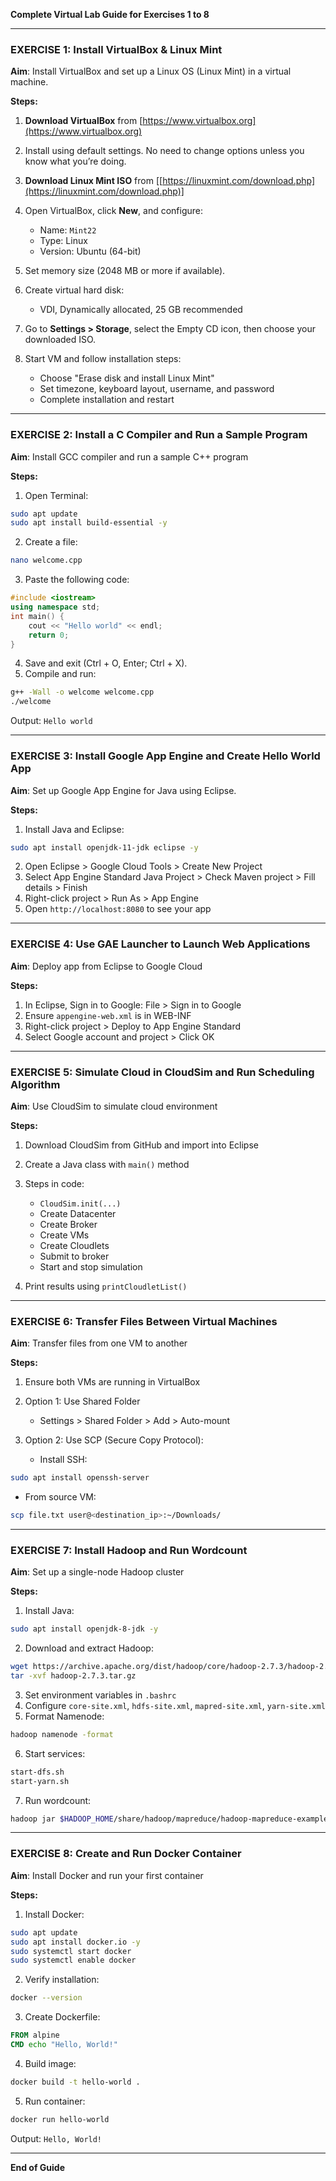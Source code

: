 **Complete Virtual Lab Guide for Exercises 1 to 8**

---

### **EXERCISE 1: Install VirtualBox & Linux Mint**

**Aim**: Install VirtualBox and set up a Linux OS (Linux Mint) in a virtual machine.

**Steps:**

1. **Download VirtualBox** from [https://www.virtualbox.org](https://www.virtualbox.org)
2. Install using default settings. No need to change options unless you know what you’re doing.
3. **Download Linux Mint ISO** from \[[https://linuxmint.com/download.php](https://linuxmint.com/download.php)]
4. Open VirtualBox, click **New**, and configure:

   * Name: `Mint22`
   * Type: Linux
   * Version: Ubuntu (64-bit)
5. Set memory size (2048 MB or more if available).
6. Create virtual hard disk:

   * VDI, Dynamically allocated, 25 GB recommended
7. Go to **Settings > Storage**, select the Empty CD icon, then choose your downloaded ISO.
8. Start VM and follow installation steps:

   * Choose "Erase disk and install Linux Mint"
   * Set timezone, keyboard layout, username, and password
   * Complete installation and restart

---

### **EXERCISE 2: Install a C Compiler and Run a Sample Program**

**Aim**: Install GCC compiler and run a sample C++ program

**Steps:**

1. Open Terminal:

```bash
sudo apt update
sudo apt install build-essential -y
```

2. Create a file:

```bash
nano welcome.cpp
```

3. Paste the following code:

```cpp
#include <iostream>
using namespace std;
int main() {
    cout << "Hello world" << endl;
    return 0;
}
```

4. Save and exit (Ctrl + O, Enter; Ctrl + X).
5. Compile and run:

```bash
g++ -Wall -o welcome welcome.cpp
./welcome
```

Output: `Hello world`

---

### **EXERCISE 3: Install Google App Engine and Create Hello World App**

**Aim**: Set up Google App Engine for Java using Eclipse.

**Steps:**

1. Install Java and Eclipse:

```bash
sudo apt install openjdk-11-jdk eclipse -y
```

2. Open Eclipse > Google Cloud Tools > Create New Project
3. Select App Engine Standard Java Project > Check Maven project > Fill details > Finish
4. Right-click project > Run As > App Engine
5. Open `http://localhost:8080` to see your app

---

### **EXERCISE 4: Use GAE Launcher to Launch Web Applications**

**Aim**: Deploy app from Eclipse to Google Cloud

**Steps:**

1. In Eclipse, Sign in to Google: File > Sign in to Google
2. Ensure `appengine-web.xml` is in WEB-INF
3. Right-click project > Deploy to App Engine Standard
4. Select Google account and project > Click OK

---

### **EXERCISE 5: Simulate Cloud in CloudSim and Run Scheduling Algorithm**

**Aim**: Use CloudSim to simulate cloud environment

**Steps:**

1. Download CloudSim from GitHub and import into Eclipse
2. Create a Java class with `main()` method
3. Steps in code:

   * `CloudSim.init(...)`
   * Create Datacenter
   * Create Broker
   * Create VMs
   * Create Cloudlets
   * Submit to broker
   * Start and stop simulation
4. Print results using `printCloudletList()`

---

### **EXERCISE 6: Transfer Files Between Virtual Machines**

**Aim**: Transfer files from one VM to another

**Steps:**

1. Ensure both VMs are running in VirtualBox
2. Option 1: Use Shared Folder

   * Settings > Shared Folder > Add > Auto-mount
3. Option 2: Use SCP (Secure Copy Protocol):

   * Install SSH:

```bash
sudo apt install openssh-server
```

* From source VM:

```bash
scp file.txt user@<destination_ip>:~/Downloads/
```

---

### **EXERCISE 7: Install Hadoop and Run Wordcount**

**Aim**: Set up a single-node Hadoop cluster

**Steps:**

1. Install Java:

```bash
sudo apt install openjdk-8-jdk -y
```

2. Download and extract Hadoop:

```bash
wget https://archive.apache.org/dist/hadoop/core/hadoop-2.7.3/hadoop-2.7.3.tar.gz
tar -xvf hadoop-2.7.3.tar.gz
```

3. Set environment variables in `.bashrc`
4. Configure `core-site.xml`, `hdfs-site.xml`, `mapred-site.xml`, `yarn-site.xml`
5. Format Namenode:

```bash
hadoop namenode -format
```

6. Start services:

```bash
start-dfs.sh
start-yarn.sh
```

7. Run wordcount:

```bash
hadoop jar $HADOOP_HOME/share/hadoop/mapreduce/hadoop-mapreduce-examples-2.7.3.jar wordcount input output
```

---

### **EXERCISE 8: Create and Run Docker Container**

**Aim**: Install Docker and run your first container

**Steps:**

1. Install Docker:

```bash
sudo apt update
sudo apt install docker.io -y
sudo systemctl start docker
sudo systemctl enable docker
```

2. Verify installation:

```bash
docker --version
```

3. Create Dockerfile:

```Dockerfile
FROM alpine
CMD echo "Hello, World!"
```

4. Build image:

```bash
docker build -t hello-world .
```

5. Run container:

```bash
docker run hello-world
```

Output: `Hello, World!`

---

**End of Guide**